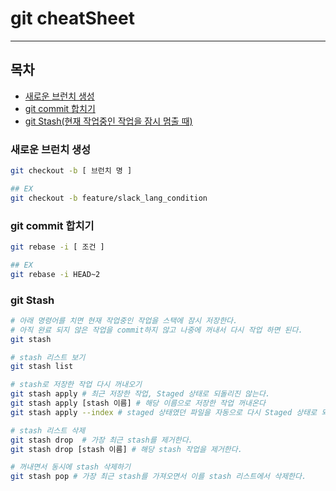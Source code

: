 # git cheatSheet

---

## 목차

- [새로운 브런치 생성](cheatsheet.md#%EC%83%88%EB%A1%9C%EC%9A%B4-%EB%B8%8C%EB%9F%B0%EC%B9%98-%EC%83%9D%EC%84%B1)
- [git commit 합치기](cheatsheet.md#git-commit-%ED%95%A9%EC%B9%98%EA%B8%B0)
- [git Stash(현재 작업중인 작업을 잠시 멈출 때)](cheatsheet.md#git-stash)

### 새로운 브런치 생성

``` bash
git checkout -b [ 브런치 명 ]

## EX
git checkout -b feature/slack_lang_condition
```

### git commit 합치기

``` bash
git rebase -i [ 조건 ]

## EX
git rebase -i HEAD~2
```

### git Stash

``` bash
# 아래 명령어를 치면 현재 작업중인 작업을 스택에 잠시 저장한다.
# 아직 완료 되지 않은 작업을 commit하지 않고 나중에 꺼내서 다시 작업 하면 된다.
git stash

# stash 리스트 보기
git stash list

# stash로 저장한 작업 다시 꺼내오기
git stash apply # 최근 저장한 작업, Staged 상태로 되돌리진 않는다.
git stash apply [stash 이름] # 해당 이름으로 저장한 작업 꺼내온다
git stash apply --index # staged 상태였던 파일을 자동으로 다시 Staged 상태로 되돌린다.

# stash 리스트 삭제
git stash drop  # 가장 최근 stash를 제거한다.
git stash drop [stash 이름] # 해당 stash 작업을 제거한다.

# 꺼내면서 동시에 stash 삭제하기
git stash pop # 가장 최근 stash를 가져오면서 이를 stash 리스트에서 삭제한다.
```
